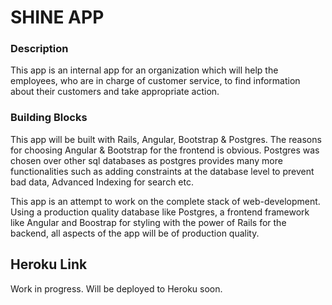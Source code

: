 # SHINE APP  

### Description  
This app is an internal app for an organization which will help the employees,
who are in charge of customer service, to find information about their
customers and take appropriate action.

### Building Blocks   
This app will be built with Rails, Angular, Bootstrap & Postgres. The reasons
for choosing Angular & Bootstrap for the frontend is obvious. Postgres was
chosen over other sql databases as postgres provides many more functionalities
such as adding constraints at the database level to prevent bad data, Advanced
Indexing for search etc.

This app is an attempt to work on the complete stack of web-development. Using
a production quality database like Postgres, a frontend framework like Angular
and Boostrap for styling with the power of Rails for the backend, all aspects
of the app will be of production quality.   

## Heroku Link  
Work in progress. Will be deployed to Heroku soon.
